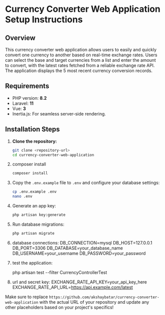 # Currency Converter Web Application Setup Instructions

## Overview

This currency converter web application allows users to easily and quickly convert one currency to another based on real-time exchange rates. Users can select the base and target currencies from a list and enter the amount to convert, with the latest rates fetched from a reliable exchange rate API. The application displays the 5 most recent currency conversion records.

## Requirements

-   PHP version: **8.2**
-   Laravel: **11**
-   Vue: **3**
-   Inertia.js: For seamless server-side rendering.

## Installation Steps

1. **Clone the repository:**

    ```bash
    git clone <repository-url>
    cd currency-converter-web-application

    ```

2. composer install

    ```bash
    composer install
    ```

3. Copy the `.env.example` file to `.env` and configure your database settings:

    ```bash
    cp .env.example .env
    nano .env
    ```

4. Generate an app key:

    ```bash
    php artisan key:generate
    ```

5. Run database migrations:

    ```bash
    php artisan migrate
    ```

6. database connections:
   DB_CONNECTION=mysql
   DB_HOST=127.0.0.1
   DB_PORT=3306
   DB_DATABASE=your_database_name
   DB_USERNAME=your_username
   DB_PASSWORD=your_password

7. test the application:

    php artisan test --filter CurrencyControllerTest

8. url and secret key:
   EXCHANGE_RATE_API_KEY=your_api_key_here
   EXCHANGE_RATE_API_URL=https://api.example.com/latest

Make sure to replace `https://github.com/akshaybatar/currency-converter-web-application` with the actual URL of your repository and update any other placeholders based on your project's specifics!
